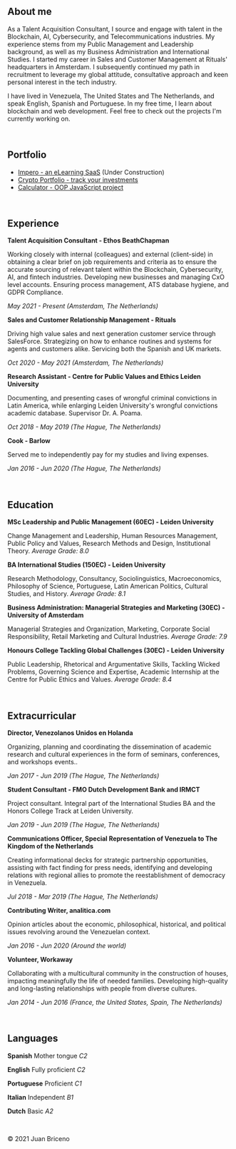 ## About me

As a Talent Acquisition Consultant, I source and engage with talent in the Blockchain, AI, Cybersecurity, and Telecommunications industries. My experience stems from my Public Management and Leadership background, as well as my Business Administration and International Studies. I started my career in Sales and Customer Management at Rituals' headquarters in Amsterdam. I subsequently continued my path in recruitment to leverage my global attitude, consultative approach and keen personal interest in the tech industry.

I have lived in Venezuela, The United States and The Netherlands, and speak English, Spanish and Portuguese. In my free time, I learn about blockchain and web development. Feel free to check out the projects I'm currently working on.

<br/>

## Portfolio
- [Impero - an eLearning SaaS](https://juanbric.github.io/impero/dist/index.html) (Under Construction)
- [Crypto Portfolio - track your investments](https://juanbric.github.io/cryptoportfolio/#)
- [Calculator - OOP JavaScript project](juanbric.github.io/calculator/)

<br/>

## Experience

**Talent Acquisition Consultant - Ethos BeathChapman**

Working closely with internal (colleagues) and external (client-side) in obtaining a clear brief on job requirements and criteria as to ensure the accurate sourcing of relevant talent within the Blockchain, Cybersecurity, AI, and fintech industries. Developing new businesses and managing CxO level accounts. Ensuring process management, ATS database hygiene, and GDPR Compliance.

_May 2021 - Present (Amsterdam, The Netherlands)_

**Sales and Customer Relationship Management - Rituals**

Driving high value sales and next generation customer service through SalesForce. Strategizing on how to enhance routines and systems for agents and customers alike. Servicing both the Spanish and UK markets.

_Oct 2020 - May 2021 (Amsterdam, The Netherlands)_

 **Research Assistant - Centre for Public Values and Ethics Leiden University** 
 
Documenting, and presenting cases of wrongful criminal convictions in Latin America, while enlarging Leiden University's wrongful convictions academic database. Supervisor Dr. A. Poama.

_Oct 2018 - May 2019 (The Hague, The Netherlands)_

**Cook - Barlow**

Served me to independently pay for my studies and living expenses. 

_Jan 2016 - Jun 2020 (The Hague, The Netherlands)_

<br/>

## Education

**MSc Leadership and Public Management (60EC) - Leiden University**

Change Management and Leadership, Human Resources Management, Public Policy and Values, Research Methods and Design, Institutional Theory. _Average Grade: 8.0_

**BA International Studies (150EC) - Leiden University**

Research Methodology, Consultancy, Sociolinguistics, Macroeconomics, Philosophy of Science, Portuguese, Latin American Politics, Cultural Studies, and History. _Average Grade: 8.1_

 **Business Administration: Managerial Strategies and Marketing (30EC) - University of Amsterdam**

Managerial Strategies and Organization, Marketing, Corporate Social Responsibility, Retail Marketing and Cultural Industries. _Average Grade: 7.9_

**Honours College Tackling Global Challenges (30EC) - Leiden University**

Public Leadership, Rhetorical and Argumentative Skills, Tackling Wicked Problems, Governing Science and Expertise, Academic Internship at the Centre for Public Ethics and Values. _Average Grade: 8.4_

<br/>

## Extracurricular

 **Director, Venezolanos Unidos en Holanda**

Organizing, planning and coordinating the dissemination of academic research and cultural experiences in the form of seminars, conferences, and workshops events..

_Jan 2017 - Jun 2019 (The Hague, The Netherlands)_

 **Student Consultant - FMO Dutch Development Bank and IRMCT**

Project consultant. Integral part of the International Studies BA and the Honors College Track at Leiden University.

_Jan 2019 - Jun 2019 (The Hague, The Netherlands)_

 **Communications Officer, Special Representation of Venezuela to The Kingdom of the Netherlands**

Creating informational decks for strategic partnership opportunities, assisting with fact finding for press needs, identifying and developing relations with regional allies to promote the reestablishment of democracy in Venezuela.

_Jul 2018 - Mar 2019 (The Hague, The Netherlands)_

 **Contributing Writer, analitica.com**

Opinion articles about the economic, philosophical, historical, and political issues revolving around the Venezuelan context.

_Jan 2016 - Jun 2020 (Around the world)_

 **Volunteer, Workaway**

Collaborating with a multicultural community in the construction of houses, impacting meaningfully the life of needed families. Developing high-quality and long-lasting relationships with people from diverse cultures.

_Jan 2014 - Jun 2016 (France, the United States, Spain, The Netherlands)_

<br/>

## Languages

**Spanish** Mother tongue _C2_

**English** Fully proficient _C2_

**Portuguese** Proficient _C1_

**Italian** Independent _B1_

**Dutch** Basic _A2_

<br/>

© 2021 Juan Briceno
